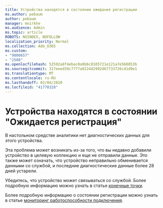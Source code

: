 ```yaml
---
title: Устройства находятся в состоянии ожидания регистрации
ms.author: pebaum
author: pebaum
manager: mnirkhe
ms.audience: Admin
ms.topic: article
ROBOTS: NOINDEX, NOFOLLOW
localization_priority: Normal
ms.collection: Adm_O365
ms.custom:
- "9000657"
- "2508"
ms.openlocfilehash: 52592a8f4ebac0a9b6c8105721e121a7e560853b
ms.sourcegitcommit: 317eeed39c7777a922442992d67733726c41d9e1
ms.translationtype: MT
ms.contentlocale: ru-RU
ms.lasthandoff: 02/04/2020
ms.locfileid: "41770328"
---
```

# <a name="devices-are-in-awaiting-enrollment-state"></a>Устройства находятся в состоянии "Ожидается регистрация"

В настольном средстве аналитики нет диагностических данных для этого устройства. 

Эта проблема может возникать из-за того, что вы недавно добавили устройство в целевую коллекцию и еще не отправили данные. Это также может означать, что устройство неправильно обменивается данными со службой, и последние диагностические данные более 28 дней устарели.

Убедитесь, что устройство может связываться со службой. Более подробную информацию можно узнать в статье [конечные точки](https://docs.microsoft.com/configmgr/desktop-analytics/enable-data-sharing#endpoints).

Более подробную информацию о состоянии регистрации можно узнать в статье [мониторинг работоспособности подключения](https://docs.microsoft.com/configmgr/desktop-analytics/monitor-connection-health#awaiting-enrollment).